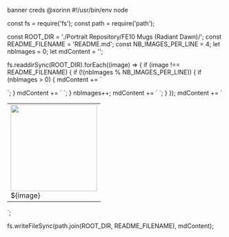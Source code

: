 banner creds @xorinn
#!/usr/bin/env node

const fs = require('fs');
const path = require('path');

const ROOT_DIR = './Portrait Repository/FE10 Mugs (Radiant Dawn)/';
const README_FILENAME = 'README.md';
const NB_IMAGES_PER_LINE = 4;
let nbImages = 0;
let mdContent = '<table><tr>';

fs.readdirSync(ROOT_DIR).forEach((image) => {
  if (image !== README_FILENAME) {
    if (!(nbImages % NB_IMAGES_PER_LINE)) {
      if (nbImages > 0) {
        mdContent += `
</tr>`;
      }
      mdContent += `
<tr>`;
    }
    nbImages++;
    mdContent += `
<td valign="bottom">
<img src="./${image}" width="200"><br>
${image}
</td>
`;
  }
});
mdContent += `
</tr></table>`;

fs.writeFileSync(path.join(ROOT_DIR, README_FILENAME), mdContent);
